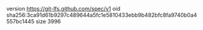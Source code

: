 version https://git-lfs.github.com/spec/v1
oid sha256:3ca91d61b9297c489644a5fc1e5810433ebb9b482bfc8fa9740b0a4557bc1445
size 3996
